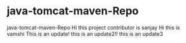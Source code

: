 # java-tomcat-maven-Repo
java-tomcat-maven-Repo
Hi this project contributor is sanjay
Hi this is vamshi
This is an update!
this is an update2!!
this is an update3